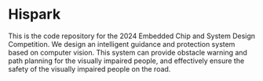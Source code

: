 # Hispark
This is the code repository for the 2024 Embedded Chip and System Design Competition. We design an intelligent guidance and protection system based on computer vision. This system can provide obstacle warning and path planning for the visually impaired people, and effectively ensure the safety of the visually impaired people on the road.
